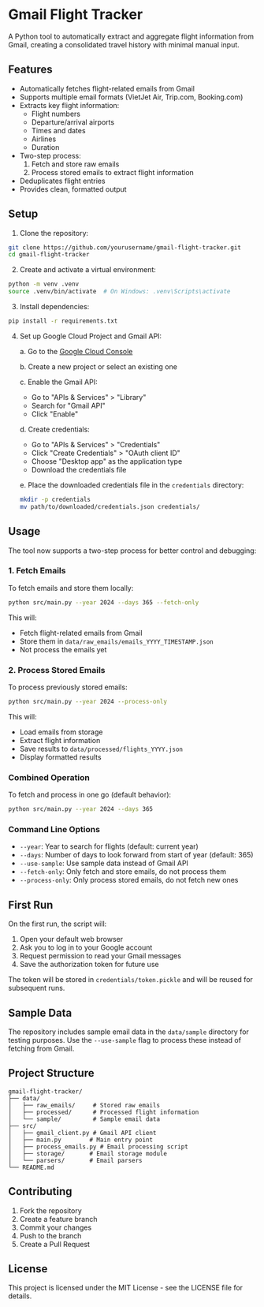 # Gmail Flight Tracker

A Python tool to automatically extract and aggregate flight information from Gmail, creating a consolidated travel history with minimal manual input.

## Features

- Automatically fetches flight-related emails from Gmail
- Supports multiple email formats (VietJet Air, Trip.com, Booking.com)
- Extracts key flight information:
  - Flight numbers
  - Departure/arrival airports
  - Times and dates
  - Airlines
  - Duration
- Two-step process:
  1. Fetch and store raw emails
  2. Process stored emails to extract flight information
- Deduplicates flight entries
- Provides clean, formatted output

## Setup

1. Clone the repository:
```bash
git clone https://github.com/yourusername/gmail-flight-tracker.git
cd gmail-flight-tracker
```

2. Create and activate a virtual environment:
```bash
python -m venv .venv
source .venv/bin/activate  # On Windows: .venv\Scripts\activate
```

3. Install dependencies:
```bash
pip install -r requirements.txt
```

4. Set up Google Cloud Project and Gmail API:

   a. Go to the [Google Cloud Console](https://console.cloud.google.com/)
   
   b. Create a new project or select an existing one
   
   c. Enable the Gmail API:
      - Go to "APIs & Services" > "Library"
      - Search for "Gmail API"
      - Click "Enable"
   
   d. Create credentials:
      - Go to "APIs & Services" > "Credentials"
      - Click "Create Credentials" > "OAuth client ID"
      - Choose "Desktop app" as the application type
      - Download the credentials file
   
   e. Place the downloaded credentials file in the `credentials` directory:
      ```bash
      mkdir -p credentials
      mv path/to/downloaded/credentials.json credentials/
      ```

## Usage

The tool now supports a two-step process for better control and debugging:

### 1. Fetch Emails

To fetch emails and store them locally:

```bash
python src/main.py --year 2024 --days 365 --fetch-only
```

This will:
- Fetch flight-related emails from Gmail
- Store them in `data/raw_emails/emails_YYYY_TIMESTAMP.json`
- Not process the emails yet

### 2. Process Stored Emails

To process previously stored emails:

```bash
python src/main.py --year 2024 --process-only
```

This will:
- Load emails from storage
- Extract flight information
- Save results to `data/processed/flights_YYYY.json`
- Display formatted results

### Combined Operation

To fetch and process in one go (default behavior):

```bash
python src/main.py --year 2024 --days 365
```

### Command Line Options

- `--year`: Year to search for flights (default: current year)
- `--days`: Number of days to look forward from start of year (default: 365)
- `--use-sample`: Use sample data instead of Gmail API
- `--fetch-only`: Only fetch and store emails, do not process them
- `--process-only`: Only process stored emails, do not fetch new ones

## First Run

On the first run, the script will:
1. Open your default web browser
2. Ask you to log in to your Google account
3. Request permission to read your Gmail messages
4. Save the authorization token for future use

The token will be stored in `credentials/token.pickle` and will be reused for subsequent runs.

## Sample Data

The repository includes sample email data in the `data/sample` directory for testing purposes. Use the `--use-sample` flag to process these instead of fetching from Gmail.

## Project Structure

```
gmail-flight-tracker/
├── data/
│   ├── raw_emails/     # Stored raw emails
│   ├── processed/      # Processed flight information
│   └── sample/         # Sample email data
├── src/
│   ├── gmail_client.py # Gmail API client
│   ├── main.py        # Main entry point
│   ├── process_emails.py # Email processing script
│   ├── storage/       # Email storage module
│   └── parsers/       # Email parsers
└── README.md
```

## Contributing

1. Fork the repository
2. Create a feature branch
3. Commit your changes
4. Push to the branch
5. Create a Pull Request

## License

This project is licensed under the MIT License - see the LICENSE file for details.
